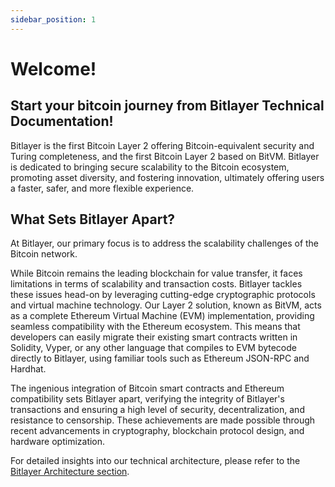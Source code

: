 ```yaml
---
sidebar_position: 1
---
```


# Welcome!
## Start your bitcoin journey from Bitlayer Technical Documentation!

Bitlayer is the first Bitcoin Layer 2 offering Bitcoin-equivalent security and Turing completeness, and the first Bitcoin Layer 2 based on BitVM. 
Bitlayer is dedicated to bringing secure scalability to the Bitcoin ecosystem, promoting asset diversity, and fostering innovation, ultimately offering users a faster, safer, and more flexible experience.

## What Sets Bitlayer Apart?

At Bitlayer, our primary focus is to address the scalability challenges of the Bitcoin network.

While Bitcoin remains the leading blockchain for value transfer, it faces limitations in terms of scalability and transaction costs. Bitlayer tackles these issues head-on by leveraging cutting-edge cryptographic protocols and virtual machine technology. Our Layer 2 solution, known as BitVM, acts as a complete Ethereum Virtual Machine (EVM) implementation, providing seamless compatibility with the Ethereum ecosystem. This means that developers can easily migrate their existing smart contracts written in Solidity, Vyper, or any other language that compiles to EVM bytecode directly to Bitlayer, using familiar tools such as Ethereum JSON-RPC and Hardhat.

The ingenious integration of Bitcoin smart contracts and Ethereum compatibility sets Bitlayer apart, verifying the integrity of Bitlayer's transactions and ensuring a high level of security, decentralization, and resistance to censorship. These achievements are made possible through recent advancements in cryptography, blockchain protocol design, and hardware optimization.

For detailed insights into our technical architecture, please refer to the [Bitlayer Architecture section](/learn/Overview/Technical-Architecture).